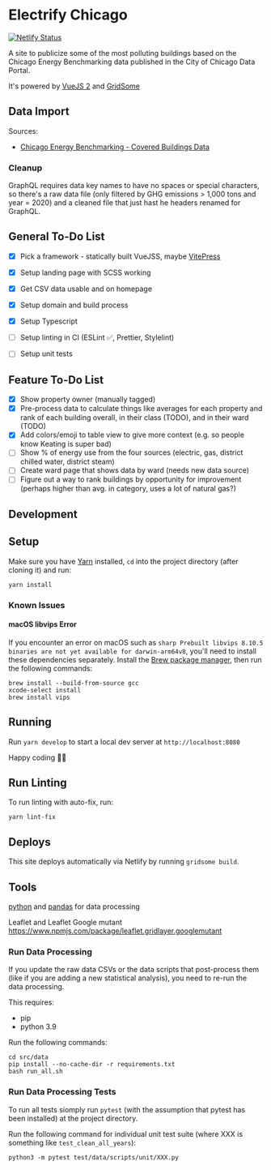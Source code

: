 # Electrify Chicago

[![Netlify Status](https://api.netlify.com/api/v1/badges/d777babe-6135-45a1-99dd-6377999b6127/deploy-status)](https://app.netlify.com/sites/radiant-cucurucho-d09bae/deploys)

A site to publicize some of the most polluting buildings based on the Chicago Energy Benchmarking data published in the City of Chicago Data Portal.

It's powered by [VueJS 2](https://v2.vuejs.org/) and [GridSome](https://gridsome.org/)

## Data Import

Sources:

- [Chicago Energy Benchmarking - Covered Buildings Data](https://data.cityofchicago.org/Environment-Sustainable-Development/Chicago-Energy-Benchmarking-Covered-Buildings/g5i5-yz37)

### Cleanup

GraphQL requires data key names to have no spaces or special characters, so there's a raw data file (only filtered by GHG emissions > 1,000 tons and year = 2020) and a cleaned file that just hast he headers renamed for GraphQL.

## General To-Do List

- [x] Pick a framework - statically built VueJSS, maybe [VitePress](https://vitepress.dev/guide/getting-started)
- [x] Setup landing page with SCSS working
- [x] Get CSV data usable and on homepage
- [x] Setup domain and build process
- [x] Setup Typescript
- [ ] Setup linting in CI (ESLint ✅️, Prettier, Stylelint)
- [ ] Setup unit tests


## Feature To-Do List

- [x] Show property owner (manually tagged)
- [x] Pre-process data to calculate things like averages for each property and rank of each building overall, in their class (TODO), and in their ward (TODO)
- [x] Add colors/emoji to table view to give more context (e.g. so people know Keating is super bad)
- [ ] Show % of energy use from the four sources (electric, gas, district chilled water, district steam)
- [ ] Create ward page that shows data by ward (needs new data source)
- [ ] Figure out a way to rank buildings by opportunity for improvement (perhaps higher than avg. in category, uses a lot of natural gas?)

## Development

## Setup

Make sure you have [Yarn](https://yarnpkg.com/) installed, `cd` into the project directory (after cloning it) and run:

```
yarn install
```

### Known Issues

#### macOS libvips Error

If you encounter an error on macOS such as `sharp Prebuilt libvips 8.10.5 binaries are not yet available for darwin-arm64v8`, you'll need to install these dependencies separately. Install the [Brew package manager](https://brew.sh/), then run the following commands:

```
brew install --build-from-source gcc
xcode-select install
brew install vips
```

## Running

Run `yarn develop` to start a local dev server at `http://localhost:8080`

Happy coding 🎉🙌

## Run Linting

To run linting with auto-fix, run:

```
yarn lint-fix
```

## Deploys

This site deploys automatically via Netlify by running `gridsome build`.

## Tools

[python](https://www.python.org/) and [pandas](https://pandas.pydata.org/)
for data processing

Leaflet and Leaflet Google mutant https://www.npmjs.com/package/leaflet.gridlayer.googlemutant

### Run Data Processing

If you update the raw data CSVs or the data scripts that post-process them (like if you are adding
a new statistical analysis), you need to re-run the data processing.

This requires:

- pip
- python 3.9

Run the following commands:

```
cd src/data
pip install --no-cache-dir -r requirements.txt
bash run_all.sh
```
### Run Data Processing Tests

To run all tests siomply run `pytest` (with the assumption that pytest has been installed) 
at the project directory.

Run the following command for individual unit test suite (where XXX is something like 
`test_clean_all_years`):

```
python3 -m pytest test/data/scripts/unit/XXX.py
```